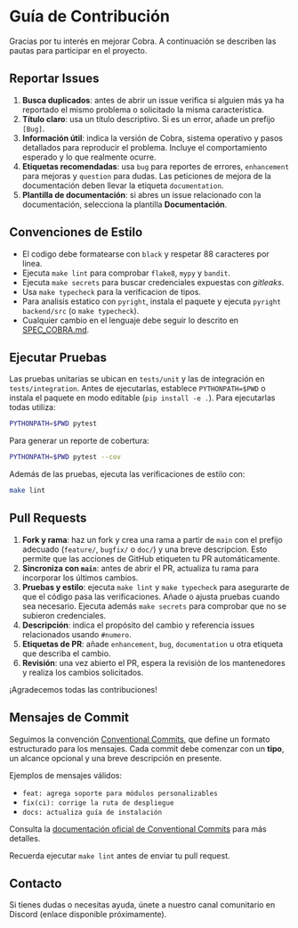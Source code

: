 # Guía de Contribución

Gracias por tu interés en mejorar Cobra. A continuación se describen las pautas para participar en el proyecto.

## Reportar Issues

1. **Busca duplicados**: antes de abrir un issue verifica si alguien más ya ha reportado el mismo problema o solicitado la misma característica.
2. **Título claro**: usa un título descriptivo. Si es un error, añade un prefijo `[Bug]`.
3. **Información útil**: indica la versión de Cobra, sistema operativo y pasos detallados para reproducir el problema. Incluye el comportamiento esperado y lo que realmente ocurre.
4. **Etiquetas recomendadas**: usa `bug` para reportes de errores, `enhancement` para mejoras y `question` para dudas. Las peticiones de mejora de la documentación deben llevar la etiqueta `documentation`.
5. **Plantilla de documentación**: si abres un issue relacionado con la documentación, selecciona la plantilla **Documentación**.

## Convenciones de Estilo

- El codigo debe formatearse con `black` y respetar 88 caracteres por linea.
- Ejecuta `make lint` para comprobar `flake8`, `mypy` y `bandit`.
- Ejecuta `make secrets` para buscar credenciales expuestas con *gitleaks*.
- Usa `make typecheck` para la verificacion de tipos.
- Para analisis estatico con `pyright`, instala el paquete y ejecuta
  `pyright backend/src` (o `make typecheck`).
- Cualquier cambio en el lenguaje debe seguir lo descrito en
  [SPEC_COBRA.md](SPEC_COBRA.md).

## Ejecutar Pruebas

Las pruebas unitarias se ubican en `tests/unit` y las de integración en
`tests/integration`. Antes de ejecutarlas, establece `PYTHONPATH=$PWD` o instala
el paquete en modo editable (`pip install -e .`). Para ejecutarlas todas utiliza:

```bash
PYTHONPATH=$PWD pytest
```

Para generar un reporte de cobertura:

```bash
PYTHONPATH=$PWD pytest --cov
```

Además de las pruebas, ejecuta las verificaciones de estilo con:

```bash
make lint
```

## Pull Requests

1. **Fork y rama**: haz un fork y crea una rama a partir de `main` con el prefijo adecuado (`feature/`, `bugfix/` o `doc/`) y una breve descripcion. Esto permite que las acciones de GitHub etiqueten tu PR automáticamente.
2. **Sincroniza con `main`**: antes de abrir el PR, actualiza tu rama para incorporar los últimos cambios.
3. **Pruebas y estilo**: ejecuta `make lint` y `make typecheck` para asegurarte de que el código pasa las verificaciones. Añade o ajusta pruebas cuando sea necesario. Ejecuta además `make secrets` para comprobar que no se subieron credenciales.
4. **Descripción**: indica el propósito del cambio y referencia issues relacionados usando `#numero`.
5. **Etiquetas de PR**: añade `enhancement`, `bug`, `documentation` u otra etiqueta que describa el cambio.
6. **Revisión**: una vez abierto el PR, espera la revisión de los mantenedores y realiza los cambios solicitados.

¡Agradecemos todas las contribuciones!

## Mensajes de Commit

Seguimos la convención [Conventional Commits](https://www.conventionalcommits.org/es/v1.0.0/), que define un formato estructurado para los mensajes. Cada commit debe comenzar con un **tipo**, un alcance opcional y una breve descripción en presente.

Ejemplos de mensajes válidos:

- `feat: agrega soporte para módulos personalizables`
- `fix(ci): corrige la ruta de despliegue`
- `docs: actualiza guía de instalación`

Consulta la [documentación oficial de Conventional Commits](https://www.conventionalcommits.org/es/v1.0.0/) para más detalles.

Recuerda ejecutar `make lint` antes de enviar tu pull request.

## Contacto

Si tienes dudas o necesitas ayuda, únete a nuestro canal comunitario en Discord (enlace disponible próximamente).
